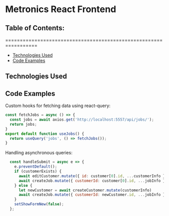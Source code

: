 # Metronics React Frontend

## Table of Contents:
=================================================================

* [Technologies Used](##technologies-used)
* [Code Examples](##code-examples)

## Technologies Used

## Code Examples
Custom hooks for fetching data using react-query:
```javascript
const fetchJobs = async () => {
  const jobs = await axios.get('http://localhost:5557/api/jobs/');
  return jobs;
}
export default function useJobs() {
  return useQuery('jobs', () => fetchJobs());
}
```
Handling asynchronous queries:
```javascript
  const handleSubmit = async e => {
    e.preventDefault();
    if (customerExists) {
      await editCustomer.mutate({ id: customer[0].id, ...customerInfo });
      await createJob.mutate({ customerId: customer[0].id, ...jobInfo });
    } else {
      let newCustomer = await createCustomer.mutate(customerInfo)
      await createJob.mutate({ customerId: newCustomer.id, ...jobInfo })
    }
    setShowFormNew(false);
  };
```